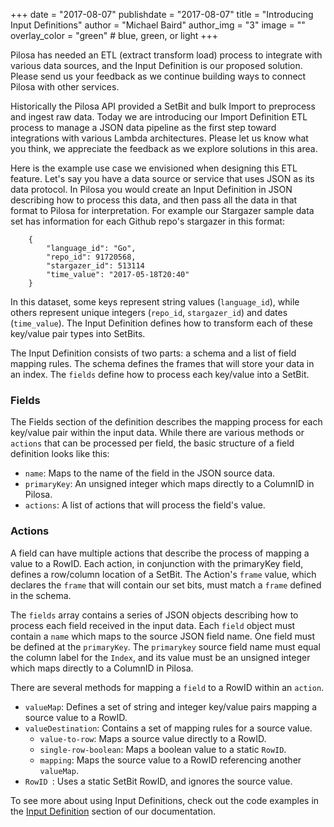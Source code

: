 +++
date = "2017-08-07"
publishdate = "2017-08-07"
title = "Introducing Input Definitions"
author = "Michael Baird"
author_img = "3"
image = ""
overlay_color = "green" # blue, green, or light
+++

Pilosa has needed an ETL (extract transform load) process to integrate with various data sources, and the Input Definition is our proposed solution. Please send us your feedback as we continue building ways to connect Pilosa with other services.

<!--more-->

Historically the Pilosa API provided a SetBit and bulk Import to preprocess and ingest raw data. Today we are introducing our Import Definition ETL process to manage a JSON data pipeline as the first step toward integrations with various Lambda architectures. Please let us know what you think, we appreciate the feedback as we explore solutions in this area.

Here is the example use case we envisioned when designing this ETL feature. Let's say you have a data source or service that uses JSON as its data protocol. In Pilosa you would create an Input Definition in JSON describing how to process this data, and then pass all the data in that format to Pilosa for interpretation. For example our Stargazer sample data set has information for each Github repo's stargazer in this format:
```
    {
        "language_id": "Go", 
        "repo_id": 91720568, 
        "stargazer_id": 513114
        "time_value": "2017-05-18T20:40"
    }
```

In this dataset, some keys represent string values (`language_id`), while others represent unique integers (`repo_id`, `stargazer_id`) and dates (`time_value`). The Input Definition defines how to transform each of these key/value pair types into SetBits.

The Input Definition consists of two parts: a schema and a list of field mapping rules. The schema defines the frames that will store your data in an index. The `fields` define how to process each key/value into a SetBit.

### Fields
The Fields section of the definition describes the mapping process for each key/value pair within the input data. While there are various methods or `actions` that can be processed per field, the basic structure of a field definition looks like this:

- `name`: Maps to the name of the field in the JSON source data.
- `primaryKey`: An unsigned integer which maps directly to a ColumnID in Pilosa.
- `actions`: A list of actions that will process the field's value.

### Actions
A field can have multiple actions that describe the process of mapping a value to a RowID. Each action, in conjunction with the primaryKey field, defines a row/column location of a SetBit. The Action's `frame` value, which declares the `frame` that will contain our set bits, must match a `frame` defined in the schema.

The `fields` array contains a series of JSON objects describing how to process each field received in the input data. Each `field` object must contain a `name` which maps to the source JSON field name. One field must be defined at the `primaryKey`. The `primarykey` source field name must equal the column label for the `Index`, and its value must be an unsigned integer which maps directly to a ColumnID in Pilosa.

There are several methods for mapping a `field` to a RowID within an `action`.

- `valueMap`: Defines a set of string and integer key/value pairs mapping a source value to a RowID.
- `valueDestination`: Contains a set of mapping rules for a source value.
    - `value-to-row`: Maps a source value directly to a RowID.
    - `single-row-boolean`: Maps a boolean value to a static `RowID`.
    - `mapping`: Maps the source value to a RowID referencing another `valueMap`.
- `RowID `: Uses a static SetBit RowID, and ignores the source value.


To see more about using Input Definitions, check out the code examples in the [Input Definition](https://www.pilosa.com/docs/input-definition/) section of our documentation.
